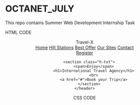 # OCTANET_JULY
This repo contains Summer Web Development Internship Task

HTML CODE

<!DOCTYPE html>
<html lang="en">
<head>
    <title>Creative Landing Page Using Html and Css</title>
    <link rel="stylesheet" href="landingpage.css">
</head>
<body>
    <header>
        <nav>
            <div class="logo">
                Travel-X
            </div>
            <div class="menu">
                <a href="#">Home</a>
                <a href="#">Hill Stations</a>
                <a href="#">Best Offer</a>
                <a href="#">Our Sites</a>
                <a href="#">Contact</a>
            </div>
            <div class="register">
                <a href="#">Register</a>
            </div>
        </nav>

        <section class="h-txt">
            <span>Enjoy</span>
            <h1>International Travel Agency</h1>
            <br>
            <a href="#">Book your Trip</a>
        </section>
    </header>
</body>
</html>

CSS CODE

